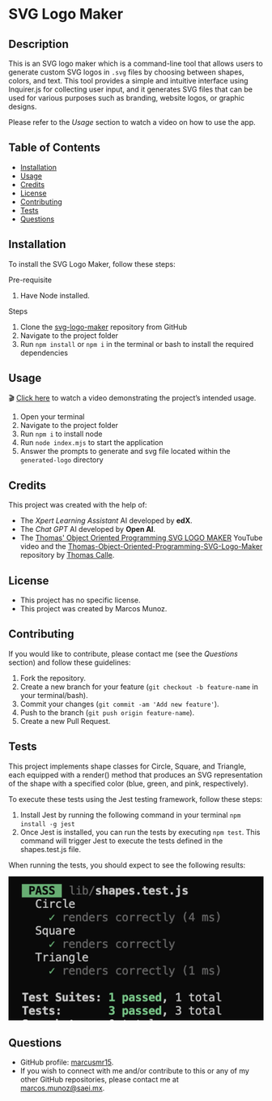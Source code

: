 # SVG Logo Maker

## Description

This is an SVG logo maker which is a command-line tool that allows users to generate custom SVG logos in `.svg` files by choosing between shapes, colors, and text. This tool provides a simple and intuitive interface using Inquirer.js for collecting user input, and it generates SVG files that can be used for various purposes such as branding, website logos, or graphic designs.

Please refer to the _Usage_ section to watch a video on how to use the app.

## Table of Contents

* [Installation](#installation)
* [Usage](#usage)
* [Credits](#credits)
* [License](#license)
* [Contributing](#contributing)
* [Tests](#tests)
* [Questions](#questions)

## Installation

To install the SVG Logo Maker, follow these steps:

Pre-requisite
1. Have Node installed.

Steps
1. Clone the [svg-logo-maker](https://github.com/marcusmr15/svg-logo-maker) repository from GitHub
2. Navigate to the project folder
3. Run `npm install`  or `npm i` in the terminal or bash to install the required dependencies


## Usage

🎬 [Click here](https://drive.google.com/file/d/1hcfwGuPmfL5BWGz5HHAQxrwQrjOP104_/view?usp=sharing) to watch a video demonstrating the project’s intended usage.

1. Open your terminal
2. Navigate to the project folder
3. Run `npm i` to install node
4. Run `node index.mjs` to start the application
5. Answer the prompts to generate and svg file located within the `generated-logo` directory

## Credits

This project was created with the help of:
* The _Xpert Learning Assistant_ AI developed by __edX__.
* The _Chat GPT_ AI developed by __Open AI__.
* The [Thomas' Object Oriented Programming SVG LOGO MAKER](https://www.youtube.com/watch?v=GJYMcLus3v0&t=1s) YouTube video and the [Thomas-Object-Oriented-Programming-SVG-Logo-Maker](https://github.com/ThomasCalle/Thomas-Object-Oriented-Programming-SVG-Logo-Maker) repository by [Thomas Calle](https://github.com/ThomasCalle).

## License

* This project has no specific license. 
* This project was created by Marcos Munoz.

## Contributing

If you would like to contribute, please contact me (see the _Questions_ section) and follow these guidelines:

1. Fork the repository.
2. Create a new branch for your feature (`git checkout -b feature-name` in your terminal/bash).
3. Commit your changes (`git commit -am 'Add new feature'`).
4. Push to the branch (`git push origin feature-name`).
5. Create a new Pull Request.

## Tests

This project implements shape classes for Circle, Square, and Triangle, each equipped with a render() method that produces an SVG representation of the shape with a specified color (blue, green, and pink, respectively).

To execute these tests using the Jest testing framework, follow these steps:

1. Install Jest by running the following command in your terminal `npm install -g jest`
2. Once Jest is installed, you can run the tests by executing `npm test`. This command will trigger Jest to execute the tests defined in the shapes.test.js file.

When running the tests, you should expect to see the following results:

![Image of the expected results within the command line](./assets/images/jest-tests.png)


## Questions

* GitHub profile: [marcusmr15](https://github.com/marcusmr15).
* If you wish to connect with me and/or contribute to this or any of my other GitHub repositories, please contact me at marcos.munoz@saei.mx.
